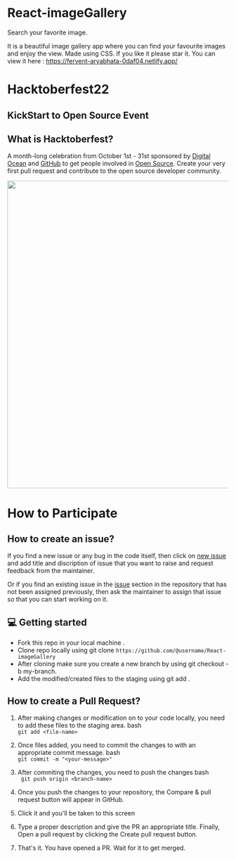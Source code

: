 # React-imageGallery
Search your favorite image. 

It is a beautiful image gallery app where you can find your favourite images and enjoy the view. 
Made using CSS. 
If you like it please star it.
You can view it here : https://fervent-aryabhata-0daf04.netlify.app/

# Hacktoberfest22
## KickStart to Open Source Event 

## What is Hacktoberfest?
A month-long celebration from October 1st - 31st sponsored by [Digital Ocean](https://hacktoberfest.digitalocean.com/) and [GitHub](https://github.com/blog/2433-celebrate-open-source-this-october-with-hacktoberfest) to get people involved in [Open Source](https://github.com/open-source). Create your very first pull request and contribute to the open source developer community.



<img src="https://res.cloudinary.com/practicaldev/image/fetch/s--lGJu31oG--/c_imagga_scale,f_auto,fl_progressive,h_900,q_auto,w_1600/https://dev-to-uploads.s3.amazonaws.com/uploads/articles/ymlmr15l83rrjq8natft.jpg" width="700">

# How to Participate

## How to create an issue?

If you find a new issue or any bug in the code itself, then click on [new issue](https://github.com/JenilGajjar20/React-imageGallery/issues/new) and add title and discription of issue that you want to raise and request feedback from the maintainer.

Or if you find an existing issue in the [issue](https://github.com/JenilGajjar20/React-imageGallery/issues) section in the repository that has not been assigned previously, then ask the maintainer to assign that issue so that you can start working on it.

## 💻 Getting started
* Fork this repo in your local machine .
* Clone repo locally using git clone `https://github.com/@username/React-imageGallery`
* After cloning make sure you create a new branch by using git checkout -b my-branch.
* Add the modified/created files to the staging using git add .


## How to create a Pull Request?
 
 1. After making changes or modification on to your code locally, you need to add these files to the staging area.
bash<br>
  `git add <file-name>`

 2. Once files added, you need to commit the changes to with an appropriate commit message.
bash<br>
  `git commit -m "<your-message>"`

 3. After commiting the changes, you need to push the changes
bash<br>
  ` git push origin <branch-name>`

 4. Once you push the changes to your repository, the Compare & pull request button will appear in GitHub.

 5. Click it and you'll be taken to this screen

 6. Type a proper description and give the PR an appropriate title. Finally, Open a pull request by clicking the Create pull request button.

 7. That's it. You have opened a PR. Wait for it to get merged.
